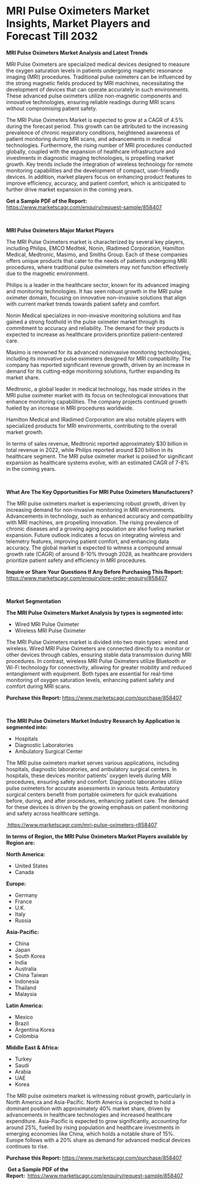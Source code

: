 <p><h1>MRI Pulse Oximeters Market Insights, Market Players and Forecast Till 2032</h1></p><p><strong>MRI Pulse Oximeters Market Analysis and Latest Trends</strong></p>
<p><p>MRI Pulse Oximeters are specialized medical devices designed to measure the oxygen saturation levels in patients undergoing magnetic resonance imaging (MRI) procedures. Traditional pulse oximeters can be influenced by the strong magnetic fields produced by MRI machines, necessitating the development of devices that can operate accurately in such environments. These advanced pulse oximeters utilize non-magnetic components and innovative technologies, ensuring reliable readings during MRI scans without compromising patient safety.</p><p>The MRI Pulse Oximeters Market is expected to grow at a CAGR of 4.5% during the forecast period. This growth can be attributed to the increasing prevalence of chronic respiratory conditions, heightened awareness of patient monitoring during MRI scans, and advancements in medical technologies. Furthermore, the rising number of MRI procedures conducted globally, coupled with the expansion of healthcare infrastructure and investments in diagnostic imaging technologies, is propelling market growth. Key trends include the integration of wireless technology for remote monitoring capabilities and the development of compact, user-friendly devices. In addition, market players focus on enhancing product features to improve efficiency, accuracy, and patient comfort, which is anticipated to further drive market expansion in the coming years.</p></p>
<p><strong>Get a Sample PDF of the Report:&nbsp;</strong> <a href="https://www.marketscagr.com/enquiry/request-sample/858407?utm_campaign=2304&utm_medium=2&utm_source=Github&utm_content=ia&utm_term=13042025&utm_id=mri-pulse-oximeters">https://www.marketscagr.com/enquiry/request-sample/858407</a></p>
<p>&nbsp;</p>
<p><strong>MRI Pulse Oximeters Major Market Players</strong></p>
<p><p>The MRI Pulse Oximeters market is characterized by several key players, including Philips, EMCO Meditek, Nonin, IRadimed Corporation, Hamilton Medical, Medtronic, Masimo, and Smiths Group. Each of these companies offers unique products that cater to the needs of patients undergoing MRI procedures, where traditional pulse oximeters may not function effectively due to the magnetic environment.</p><p>Philips is a leader in the healthcare sector, known for its advanced imaging and monitoring technologies. It has seen robust growth in the MRI pulse oximeter domain, focusing on innovative non-invasive solutions that align with current market trends towards patient safety and comfort. </p><p>Nonin Medical specializes in non-invasive monitoring solutions and has gained a strong foothold in the pulse oximeter market through its commitment to accuracy and reliability. The demand for their products is expected to increase as healthcare providers prioritize patient-centered care.</p><p>Masimo is renowned for its advanced noninvasive monitoring technologies, including its innovative pulse oximeters designed for MRI compatibility. The company has reported significant revenue growth, driven by an increase in demand for its cutting-edge monitoring solutions, further expanding its market share.</p><p>Medtronic, a global leader in medical technology, has made strides in the MRI pulse oximeter market with its focus on technological innovations that enhance monitoring capabilities. The company projects continued growth fueled by an increase in MRI procedures worldwide.</p><p>Hamilton Medical and IRadimed Corporation are also notable players with specialized products for MRI environments, contributing to the overall market growth.</p><p>In terms of sales revenue, Medtronic reported approximately $30 billion in total revenue in 2022, while Philips reported around $20 billion in its healthcare segment. The MRI pulse oximeter market is poised for significant expansion as healthcare systems evolve, with an estimated CAGR of 7-8% in the coming years.</p></p>
<p>&nbsp;</p>
<p><strong>What Are The Key Opportunities For MRI Pulse Oximeters Manufacturers?</strong></p>
<p><p>The MRI pulse oximeters market is experiencing robust growth, driven by increasing demand for non-invasive monitoring in MRI environments. Advancements in technology, such as enhanced accuracy and compatibility with MRI machines, are propelling innovation. The rising prevalence of chronic diseases and a growing aging population are also fueling market expansion. Future outlook indicates a focus on integrating wireless and telemetry features, improving patient comfort, and enhancing data accuracy. The global market is expected to witness a compound annual growth rate (CAGR) of around 8-10% through 2028, as healthcare providers prioritize patient safety and efficiency in MRI procedures.</p></p>
<p><strong>Inquire or Share Your Questions If Any Before Purchasing This Report:</strong> <a href="https://www.marketscagr.com/enquiry/pre-order-enquiry/858407?utm_campaign=2304&utm_medium=2&utm_source=Github&utm_content=ia&utm_term=13042025&utm_id=mri-pulse-oximeters">https://www.marketscagr.com/enquiry/pre-order-enquiry/858407</a></p>
<p>&nbsp;</p>
<p><strong>Market Segmentation</strong></p>
<p><strong>The MRI Pulse Oximeters Market Analysis by types is segmented into:</strong></p>
<p><ul><li>Wired MRI Pulse Oximeter</li><li>Wireless MRI Pulse Oximeter</li></ul></p>
<p><p>The MRI Pulse Oximeters market is divided into two main types: wired and wireless. Wired MRI Pulse Oximeters are connected directly to a monitor or other devices through cables, ensuring stable data transmission during MRI procedures. In contrast, wireless MRI Pulse Oximeters utilize Bluetooth or Wi-Fi technology for connectivity, allowing for greater mobility and reduced entanglement with equipment. Both types are essential for real-time monitoring of oxygen saturation levels, enhancing patient safety and comfort during MRI scans.</p></p>
<p><strong>Purchase this Report:&nbsp;</strong><a href="https://www.marketscagr.com/purchase/858407?utm_campaign=2304&utm_medium=2&utm_source=Github&utm_content=ia&utm_term=13042025&utm_id=mri-pulse-oximeters">https://www.marketscagr.com/purchase/858407</a></p>
<p>&nbsp;</p>
<p><strong>The MRI Pulse Oximeters Market Industry Research by Application is segmented into:</strong></p>
<p><ul><li>Hospitals</li><li>Diagnostic Laboratories</li><li>Ambulatory Surgical Center</li></ul></p>
<p><p>The MRI pulse oximeters market serves various applications, including hospitals, diagnostic laboratories, and ambulatory surgical centers. In hospitals, these devices monitor patients' oxygen levels during MRI procedures, ensuring safety and comfort. Diagnostic laboratories utilize pulse oximeters for accurate assessments in various tests. Ambulatory surgical centers benefit from portable oximeters for quick evaluations before, during, and after procedures, enhancing patient care. The demand for these devices is driven by the growing emphasis on patient monitoring and safety across healthcare settings.</p></p>
<p><a href="https://www.marketscagr.com/mri-pulse-oximeters-r858407?utm_campaign=2304&utm_medium=2&utm_source=Github&utm_content=ia&utm_term=13042025&utm_id=mri-pulse-oximeters">&nbsp;https://www.marketscagr.com/mri-pulse-oximeters-r858407</a></p>
<p><strong>In terms of Region, the MRI Pulse Oximeters Market Players available by Region are:</strong></p>
<p>
    <p> <strong> North America: </strong>
        <ul>
            <li>United States</li>
            <li>Canada</li>
        </ul>
        </p> 
    <p> <strong> Europe: </strong>
        <ul>
            <li>Germany</li>
            <li>France</li>
            <li>U.K.</li>
            <li>Italy</li>
            <li>Russia</li>
        </ul>
        </p> 
    <p> <strong> Asia-Pacific: </strong>
        <ul>
            <li>China</li>
            <li>Japan</li>
            <li>South Korea</li>
            <li>India</li>
            <li>Australia</li>
            <li>China Taiwan</li>
            <li>Indonesia</li>
            <li>Thailand</li>
            <li>Malaysia</li>
        </ul>
        </p> 
    <p> <strong> Latin America: </strong>
        <ul>
            <li>Mexico</li>
            <li>Brazil</li>
            <li>Argentina Korea</li>
            <li>Colombia</li>
        </ul>
        </p> 
    <p> <strong> Middle East & Africa: </strong>
        <ul>
            <li>Turkey</li>
            <li>Saudi</li>
            <li>Arabia</li>
            <li>UAE</li>
            <li>Korea</li>
        </ul>
    </p>
    </p>
<p><p>The MRI pulse oximeters market is witnessing robust growth, particularly in North America and Asia-Pacific. North America is projected to hold a dominant position with approximately 40% market share, driven by advancements in healthcare technologies and increased healthcare expenditure. Asia-Pacific is expected to grow significantly, accounting for around 25%, fueled by rising population and healthcare investments in emerging economies like China, which holds a notable share of 15%. Europe follows with a 20% share as demand for advanced medical devices continues to rise.</p></p>
<p><strong>Purchase this Report: </strong><a href="https://www.marketscagr.com/purchase/858407?utm_campaign=2304&utm_medium=2&utm_source=Github&utm_content=ia&utm_term=13042025&utm_id=mri-pulse-oximeters">https://www.marketscagr.com/purchase/858407</a></p>
<p>&nbsp;<strong>Get a Sample PDF of the Report:&nbsp;&nbsp;</strong><a href="https://www.marketscagr.com/enquiry/request-sample/858407?utm_campaign=2304&utm_medium=2&utm_source=Github&utm_content=ia&utm_term=13042025&utm_id=mri-pulse-oximeters">https://www.marketscagr.com/enquiry/request-sample/858407</a></p>
<p><strong></strong></p>
<p><p></p><p></p><p></p></p>